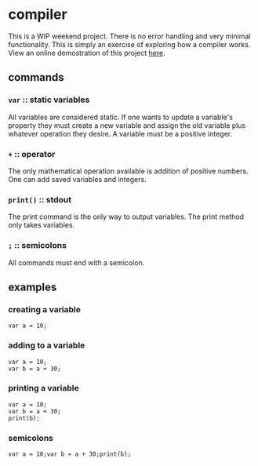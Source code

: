 # compiler
This is a WIP weekend project. There is no error handling and very minimal functionality.
This is simply an exercise of exploring how a compiler works. View an online demostration of this project [here](104.236.141.69/compiler).

## commands

### `var` :: static variables
All variables are considered static. If one wants to update a variable's property they must create a new variable and assign the old variable plus whatever operation they desire.
A variable must be a positive integer.

### `+` :: operator
The only mathematical operation available is addition of positive numbers. One can add saved variables and integers.

### `print()` :: stdout
The print command is the only way to output variables. The print method only takes variables.

### `;` :: semicolons
All commands must end with a semicolon.

## examples

### creating a variable

```
var a = 10;
```

### adding to a variable

```
var a = 10;
var b = a + 30;
```

### printing a variable

```
var a = 10;
var b = a + 30;
print(b);
```

### semicolons

```
var a = 10;var b = a + 30;print(b);
```
